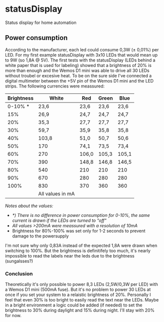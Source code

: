 # statusDisplay
Status display for home automation


## Power consumption
According to the manufacturer, each led could consume 0,3W (± 0,01%) per LED. For my first example statusDisplay with 3x10 LEDs that would mean up to 9W (so 1,8A @ 5V).
The first tests with the statusDisplay (LEDs behind a white paper that is used for labeling) showed that a brightness of 20% is more than enough and the Wemos D1 mini was able to drive all 30 LEDs without troubel or excesive heat. To be on the sure side I've connected a digital multimeter between the +5V pin of the Wemos D1 mini and the LED strips.
The following currencies were meassured:

| Brightness 	| White 	| Red   	| Green 	| Blue  	|
|------------	|-------	|-------	|-------	|-------	|
| 0-10% *    	| 23,6  	| 23,6  	| 23,6  	| 23,6  	|
| 15%        	| 26,9  	| 24,7  	| 24,7  	| 24,7  	|
| 20%        	| 35,3  	| 27,7  	| 27,7  	| 27,7  	|
| 30%        	| 59,7  	| 35,9  	| 35,8  	| 35,8  	|
| 40%        	| 103,8 	| 51,0  	| 50,7  	| 50,6  	|
| 50%        	| 170   	| 74,1  	| 73,5  	| 73,4  	|
| 60%        	| 270   	| 106,0 	| 105,3 	| 105,1 	|
| 70%        	| 390   	| 148,8 	| 146,8 	| 146,5 	|
| 80%        	| 540   	| 210   	| 210   	| 210   	|
| 90%        	| 670   	| 280   	| 280   	| 280   	|
| 100%       	| 830   	| 370   	| 360   	| 360   	|
|             |All values in mA   |        	|        	|     

*Notes about the values:*  
- *\*) There is no difference in power consumption for 0-10%, the same current is drawn if the LEDs are turned to "off"*  
- *All values >200mA were meassured with a resolution of 10mA*
- Brightness for 80%-100% was set only for 1-2 seconds to prevent damage to the powersupply

I'm not sure why only 0,83A instead of the expected 1,8A were drawn when switching to 100%. But the brightness is definitifely too much, it's nearly impossible to read the labels near the leds due to the brightness (sungalsses?)

### Conclusion
Theoretically it's only possible to power 8,3 LEDs (2,5W/0,3W per LED) with a Wemos D1 mini (500mA fuse). But it's no problem to power 30 LEDs at once if you set your system to a relaistic brightness of 20%. Personally I feel that even 30% is too bright to easily read the text near the LEDs. Maybe in a bright environment a logic could be added (if needed) to set the brightness to 30% during daylight and 15% during night. I'll stay with 20% for now.
